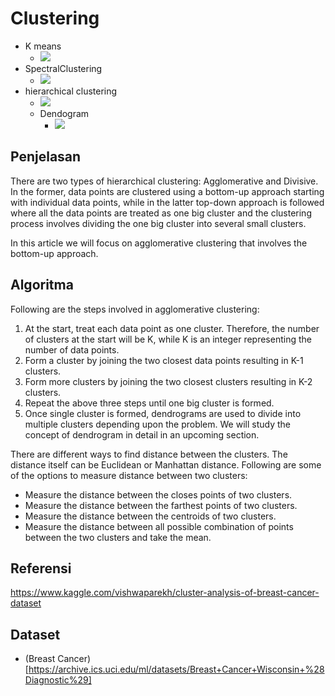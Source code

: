 # Clustering 
- K means
  - ![](https://i.imgur.com/Y0vTG7P.png)
- SpectralClustering
  - ![](https://i.imgur.com/NdB0wf4.png)
- hierarchical clustering
  - ![](https://i.imgur.com/WujemHt.png)
  - Dendogram
    - ![](https://i.imgur.com/3foTprX.png)



## Penjelasan
There are two types of hierarchical clustering: Agglomerative and Divisive. In the former, data points are clustered using a bottom-up approach starting with individual data points, while in the latter top-down approach is followed where all the data points are treated as one big cluster and the clustering process involves dividing the one big cluster into several small clusters.

In this article we will focus on agglomerative clustering that involves the bottom-up approach.

## Algoritma 
Following are the steps involved in agglomerative clustering:

1. At the start, treat each data point as one cluster. Therefore, the number of clusters at the start will be K, while K is an integer representing the number of data points.
2. Form a cluster by joining the two closest data points resulting in K-1 clusters.
3. Form more clusters by joining the two closest clusters resulting in K-2 clusters.
4. Repeat the above three steps until one big cluster is formed.
5. Once single cluster is formed, dendrograms are used to divide into multiple clusters depending upon the problem. We will study the concept of dendrogram in detail in an upcoming section.


There are different ways to find distance between the clusters. The distance itself can be Euclidean or Manhattan distance. Following are some of the options to measure distance between two clusters:

- Measure the distance between the closes points of two clusters.
- Measure the distance between the farthest points of two clusters.
- Measure the distance between the centroids of two clusters.
- Measure the distance between all possible combination of points between the two clusters and take the mean.
## Referensi 
https://www.kaggle.com/vishwaparekh/cluster-analysis-of-breast-cancer-dataset

## Dataset 
- (Breast Cancer)[https://archive.ics.uci.edu/ml/datasets/Breast+Cancer+Wisconsin+%28Diagnostic%29]